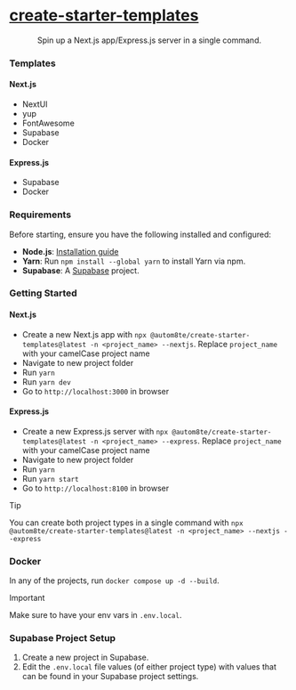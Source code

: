 # [create-starter-templates](https://github.com/EricAgnitsch/create-starter-templates)

<p align="center">Spin up a Next.js app/Express.js server in a single command.</p>

### Templates

#### Next.js

- NextUI
- yup
- FontAwesome
- Supabase
- Docker

#### Express.js

- Supabase
- Docker

### Requirements

Before starting, ensure you have the following installed and configured:

- **Node.js**: [Installation guide](https://nodejs.org/en/download/)
- **Yarn**: Run `npm install --global yarn` to install Yarn via npm.
- **Supabase**: A [Supabase](https://supabase.com/) project.

### Getting Started

#### Next.js

- Create a new Next.js app with `npx @autom8te/create-starter-templates@latest -n <project_name> --nextjs`. Replace `project_name` with your camelCase project name
- Navigate to new project folder
- Run `yarn`
- Run `yarn dev`
- Go to `http://localhost:3000` in browser

#### Express.js

- Create a new Express.js server with `npx @autom8te/create-starter-templates@latest -n <project_name> --express`. Replace `project_name` with your camelCase project name
- Navigate to new project folder
- Run `yarn`
- Run `yarn start`
- Go to `http://localhost:8100` in browser

> [!TIP]
> You can create both project types in a single command with `npx @autom8te/create-starter-templates@latest -n <project_name> --nextjs --express`

### Docker

In any of the projects, run `docker compose up -d --build`.

> [!IMPORTANT]
> Make sure to have your env vars in `.env.local`.

### Supabase Project Setup

1. Create a new project in Supabase.
2. Edit the `.env.local` file values (of either project type) with values that can be found in your Supabase project settings.
